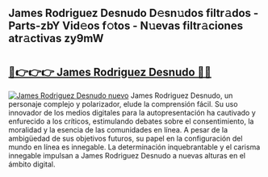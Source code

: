 ## James Rodriguez Desnudo D𝚎sn𝚞dos filtr𝚊dos - Parts-zbY Vid𝚎os f𝚘tos - N𝚞evas filtr𝚊ciones atr𝚊ctivas zy9mW

# <h2><a href="http://mbbxe2.tromn.icu/?c=James+Rodriguez+Desnudo">🔗👉👉👉 James Rodriguez Desnudo 🔗🔗</a></h2>

[![James Rodriguez Desnudo nuevo](https://i.imgur.com/pEAQMta.gif)](http://mbbxe2.tromn.icu/?c=James+Rodriguez+Desnudo)
James Rodriguez Desnudo, un personaje complejo y polarizador, elude la comprensión fácil. Su uso innovador de los medios digitales para la autopresentación ha cautivado y enfurecido a los críticos, estimulando debates sobre el consentimiento, la moralidad y la esencia de las comunidades en línea. A pesar de la ambigüedad de sus objetivos futuros, su papel en la configuración del mundo en línea es innegable. La determinación inquebrantable y el carisma innegable impulsan a James Rodriguez Desnudo a nuevas alturas en el ámbito digital.
